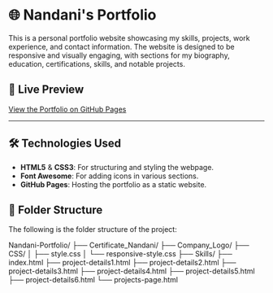 # 🌐 Nandani's Portfolio

This is a personal portfolio website showcasing my skills, projects, work experience, and contact information. The website is designed to be responsive and visually engaging, with sections for my biography, education, certifications, skills, and notable projects.

## 📸 Live Preview

[View the Portfolio on GitHub Pages](https://nandani537.github.io/Nandani-Portfolio/)

---

## 🛠️ Technologies Used

- **HTML5** & **CSS3**: For structuring and styling the webpage.
- **Font Awesome**: For adding icons in various sections.
- **GitHub Pages**: Hosting the portfolio as a static website.

## 📁 Folder Structure

The following is the folder structure of the project:

Nandani-Portfolio/ ├── Certificate_Nandani/ ├── Company_Logo/ ├── CSS/ │ ├── style.css │ └── responsive-style.css ├── Skills/ ├── index.html ├── project-details1.html ├── project-details2.html ├── project-details3.html ├── project-details4.html ├── project-details5.html ├── project-details6.html └── projects-page.html






